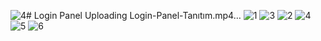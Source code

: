 ![4](https://github.com/user-attachments/assets/ea44a8fb-af29-44ec-82b6-8523acf11cc5)# Login Panel
Uploading Login-Panel-Tanıtım.mp4…
![1](https://github.com/user-attachments/assets/7a5324b0-92a7-46ab-8430-3bd62be2def9)
![3](https://github.com/user-attachments/assets/32bff064-2c01-444e-ba0e-b85a3aadb8ff)
![2](https://github.com/user-attachments/assets/4a6c93b5-65cd-430b-86d9-68e5b5b98a26)
![4](https://github.com/user-attachments/assets/f9c75d2b-7c69-49e3-8e08-ff11ea54423d)
![5](https://github.com/user-attachments/assets/b3b4dad3-9639-4f46-9db0-720547eccb5e)
![6](https://github.com/user-attachments/assets/d201e5fa-0e9a-4651-ae32-d5d887efb07d)





